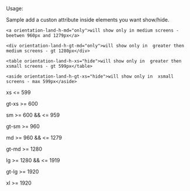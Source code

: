 

Usage:

Sample add a custon attribute inside elements you want show/hide.



    <a orientation-land-h-md="only">will show only in medium screens - beetwen 960px and 1279px</a>

    <div orientation-land-h-gt-md="only">will show only in  greater then medium screens - gt 1280px</div>

    <table orientation-land-h-xs="hide">will show only in  greater then xsmall screens - gt 599px</table>

    <aside orientation-land-h-gt-xs="hide">will show only in  xsmall screens - max 599px</aside>
    






xs           <= 599 

gt-xs        >= 600  

sm           >= 600  && <= 959

gt-sm        >= 960

md           >= 960  && <= 1279

gt-md        >= 1280

lg           >= 1280 && <= 1919

gt-lg        >= 1920

xl           >= 1920
